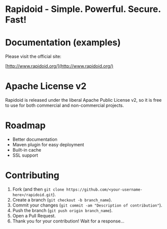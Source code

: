 Rapidoid - Simple. Powerful. Secure. Fast!
========

# Documentation (examples)

Please visit the official site:

[http://www.rapidoid.org/](http://www.rapidoid.org/)

# Apache License v2

Rapidoid is released under the liberal Apache Public License v2, so it is free to use for both commercial and non-commercial projects.

# Roadmap

* Better documentation
* Maven plugin for easy deployment
* Built-in cache
* SSL support

# Contributing

1. Fork (and then `git clone https://github.com/<your-username-here>/rapidoid.git`).
2. Create a branch (`git checkout -b branch_name`).
3. Commit your changes (`git commit -am "Description of contribution"`).
4. Push the branch (`git push origin branch_name`).
5. Open a Pull Request.
6. Thank you for your contribution! Wait for a response...

